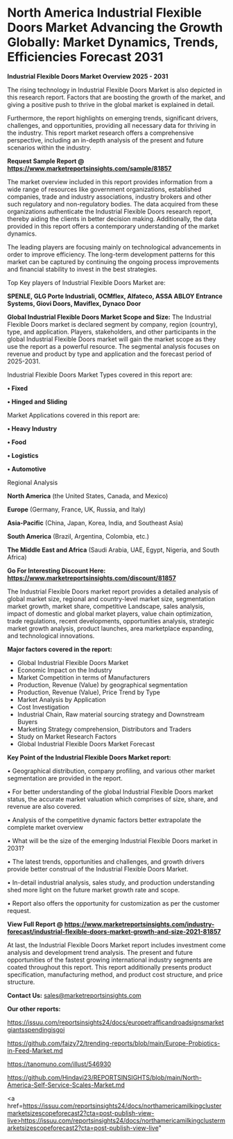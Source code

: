 # North America Industrial Flexible Doors Market Advancing the Growth Globally: Market Dynamics, Trends, Efficiencies Forecast 2031

<Strong> Industrial Flexible Doors Market Overview 2025 - 2031</strong>

The rising technology in Industrial Flexible Doors Market is also depicted in this research report. Factors that are boosting the growth of the market, and giving a positive push to thrive in the global market is explained in detail.

Furthermore, the report highlights on emerging trends, significant drivers, challenges, and opportunities, providing all necessary data for thriving in the industry. This report market research offers a comprehensive perspective, including an in-depth analysis of the present and future scenarios within the industry.

<strong>Request Sample Report @ <a href=https://www.marketreportsinsights.com/sample/81857>https://www.marketreportsinsights.com/sample/81857</a></strong>

The market overview included in this report provides information from a wide range of resources like government organizations, established companies, trade and industry associations, industry brokers and other such regulatory and non-regulatory bodies. The data acquired from these organizations authenticate the Industrial Flexible Doors research report, thereby aiding the clients in better decision making. Additionally, the data provided in this report offers a contemporary understanding of the market dynamics.

The leading players are focusing mainly on technological advancements in order to improve efficiency. The long-term development patterns for this market can be captured by continuing the ongoing process improvements and financial stability to invest in the best strategies.

Top Key players of Industrial Flexible Doors Market are:

<strong>SPENLE, GLG Porte Industriali, OCMflex, Alfateco, ASSA ABLOY Entrance Systems, Giovi Doors, Maviflex, Dynaco Door</strong>

<strong><b>Global Industrial Flexible Doors Market Scope and Size:</b></strong>
The Industrial Flexible Doors market is declared segment by company, region (country), type, and application. Players, stakeholders, and other participants in the global Industrial Flexible Doors market will gain the market scope as they use the report as a powerful resource. The segmental analysis focuses on revenue and product by type and application and the forecast period of 2025-2031.

Industrial Flexible Doors Market Types covered in this report are:

<strong>• Fixed

• Hinged and Sliding</strong>

Market Applications covered in this report are:

<strong>• Heavy Industry

• Food

• Logistics

• Automotive</strong> 

Regional Analysis

<strong>North America</strong> (the United States, Canada, and Mexico)

<strong>Europe</strong> (Germany, France, UK, Russia, and Italy)

<strong>Asia-Pacific</strong> (China, Japan, Korea, India, and Southeast Asia)

<strong>South America</strong> (Brazil, Argentina, Colombia, etc.)

<strong>The Middle East and Africa</strong> (Saudi Arabia, UAE, Egypt, Nigeria, and South Africa)

<strong>Go For Interesting Discount Here: <a href=https://www.marketreportsinsights.com/discount/81857>https://www.marketreportsinsights.com/discount/81857</a></strong>

The Industrial Flexible Doors market report provides a detailed analysis of global market size, regional and country-level market size, segmentation market growth, market share, competitive Landscape, sales analysis, impact of domestic and global market players, value chain optimization, trade regulations, recent developments, opportunities analysis, strategic market growth analysis, product launches, area marketplace expanding, and technological innovations.

<strong><b>Major factors covered in the report:</b></strong>
<ul>
  <li>Global Industrial Flexible Doors Market </li>
  <li>Economic Impact on the Industry</li>
  <li>Market Competition in terms of Manufacturers</li>
  <li>Production, Revenue (Value) by geographical segmentation</li>
  <li>Production, Revenue (Value), Price Trend by Type</li>
  <li>Market Analysis by Application</li>
  <li>Cost Investigation</li>
  <li>Industrial Chain, Raw material sourcing strategy and Downstream Buyers</li>
  <li>Marketing Strategy comprehension, Distributors and Traders</li>
  <li>Study on Market Research Factors</li>
  <li>Global Industrial Flexible Doors Market Forecast</li>
</ul>

<strong><b>Key Point of the Industrial Flexible Doors Market report:</b></strong>

• Geographical distribution, company profiling, and various other market segmentation are provided in the report.

• For better understanding of the global Industrial Flexible Doors market status, the accurate market valuation which comprises of size, share, and revenue are also covered.

• Analysis of the competitive dynamic factors better extrapolate the complete market overview

• What will be the size of the emerging Industrial Flexible Doors market in 2031?

• The latest trends, opportunities and challenges, and growth drivers provide better construal of the Industrial Flexible Doors Market.

• In-detail industrial analysis, sales study, and production understanding shed more light on the future market growth rate and scope.

• Report also offers the opportunity for customization as per the customer request.

<strong><b>View Full Report @ <a href=https://www.marketreportsinsights.com/industry-forecast/industrial-flexible-doors-market-growth-and-size-2021-81857>https://www.marketreportsinsights.com/industry-forecast/industrial-flexible-doors-market-growth-and-size-2021-81857</a></b></strong>


At last, the Industrial Flexible Doors Market report includes investment come analysis and development trend analysis. The present and future opportunities of the fastest growing international industry segments are coated throughout this report. This report additionally presents product specification, manufacturing method, and product cost structure, and price structure.

<strong>Contact Us:</strong>
sales@marketreportsinsights.com

<strong>Our other reports:</strong>

<a href=https://issuu.com/reportsinsights24/docs/europetrafficandroadsignsmarketgiantsspendingisgoi>https://issuu.com/reportsinsights24/docs/europetrafficandroadsignsmarketgiantsspendingisgoi</a>

<a href=https://github.com/faizy72/trending-reports/blob/main/Europe-Probiotics-in-Feed-Market.md>https://github.com/faizy72/trending-reports/blob/main/Europe-Probiotics-in-Feed-Market.md</a>

<a href=https://tanomuno.com/illust/546930>https://tanomuno.com/illust/546930</a>

<a href=https://github.com/Hindavi23/REPORTSINSIGHTS/blob/main/North-America-Self-Service-Scales-Market.md>https://github.com/Hindavi23/REPORTSINSIGHTS/blob/main/North-America-Self-Service-Scales-Market.md</a>

<a href=https://issuu.com/reportsinsights24/docs/northamericamilkingclustermarketsizescopeforecast2?cta=post-publish-view-live>https://issuu.com/reportsinsights24/docs/northamericamilkingclustermarketsizescopeforecast2?cta=post-publish-view-live</a>"
